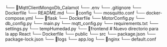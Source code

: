 └── 📁MqttClientMongoDb_Calamot
    └── .env
    └── .gitignore
    └── Dockerfile
    └── README.md
    └── 📁config
        └── mosquitto.conf
    └── docker-compose.yml
    └── 📁flask
        └── Dockerfile
        └── MotorConfig.py
        └── db_config.py
        └── main.py
        └── mqtt_config.py
        └── requirements.txt
        └── settings.py
        └── tempHumedad.py
    └── 📁frontend  # Nuevo directorio para la app React
        └── Dockerfile
        └── public
        └── src
        └── package.json
        └── package-lock.json
    └── 📁logs
        └── app.log
    └── 📁nginx
        └── default.conf
